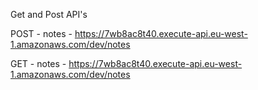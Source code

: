 Get and Post API's

POST - notes - https://7wb8ac8t40.execute-api.eu-west-1.amazonaws.com/dev/notes  


GET - notes - https://7wb8ac8t40.execute-api.eu-west-1.amazonaws.com/dev/notes  